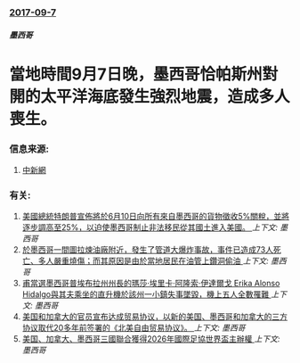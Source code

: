 ### [2017-09-7](/news/2017/09/7/index.md)

##### 墨西哥
# 當地時間9月7日晚，墨西哥恰帕斯州對開的太平洋海底發生強烈地震，造成多人喪生。 




### 信息来源:

1. [中新網](http://www.chinanews.com/gj/2017/09-08/8326261.shtml)

### 有关:

1. [美國總統特朗普宣佈將於6月10日向所有來自墨西哥的貨物徵收5%關稅，並將逐步調高至25%，以迫使墨西哥制止非法移民從其國土進入美國。 ](/news/2019/05/30/美國總統特朗普宣佈將於6月10日向所有來自墨西哥的貨物徵收5-關稅-並將逐步調高至25-以迫使墨西哥制止非法移民從其國.md) _上下文: 墨西哥_
2. [於墨西哥一間圖拉煉油廠附近，發生了管道大爆炸事故，事件已造成73人死亡、多人嚴重燒傷；而其原因是由於當地居民在油管上鑽洞偷油 ](/news/2019/01/18/於墨西哥一間圖拉煉油廠附近-發生了管道大爆炸事故-事件已造成73人死亡-多人嚴重燒傷-而其原因是由於當地居民在油管上鑽洞.md) _上下文: 墨西哥_
3. [甫當選墨西哥普埃布拉州州長的瑪莎·埃里卡·阿隆索·伊達爾戈 Erika Alonso Hidalgo與其夫乘坐的直升機於該州一小鎮失事墜毀，機上五人全數罹難 ](/news/2018/12/24/甫當選墨西哥普埃布拉州州長的瑪莎-埃里卡-阿隆索-伊達爾戈-Erika-Alonso-Hidalgo與其夫乘坐的直升機於.md) _上下文: 墨西哥_
4. [美国和加拿大的官员宣布达成贸易协议，以新的美国、墨西哥和加拿大的三方协议取代20多年前签署的《北美自由贸易协议》。 ](/news/2018/09/30/美国和加拿大的官员宣布达成贸易协议-以新的美国-墨西哥和加拿大的三方协议取代20多年前签署的-北美自由贸易协议.md) _上下文: 墨西哥_
5. [美国、加拿大、墨西哥三國聯合獲得2026年國際足協世界盃主辦權 ](/news/2018/06/13/美国-加拿大-墨西哥三國聯合獲得2026年國際足協世界盃主辦權.md) _上下文: 墨西哥_
